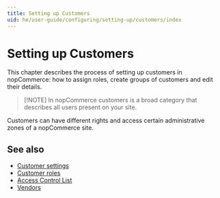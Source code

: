 ```yaml
---
title: Setting up Customers
uid: he/user-guide/configuring/setting-up/customers/index
---
```


# Setting up Customers

This chapter describes the process of setting up customers in nopCommerce: how to assign roles, create groups of customers and edit their details.

> [!NOTE] In nopCommerce customers is a broad category that describes all users present on your site.

Customers can have different rights and access certain administrative zones of a nopCommerce site.

## See also

- [Customer settings](xref:he/user-guide/configuring/setting-up/customers/settings)
- [Customer roles](xref:he/user-guide/configuring/setting-up/customers/customer-roles)
- [Access Control List](xref:he/user-guide/configuring/setting-up/customers/acl)
- [Vendors](xref:he/user-guide/configuring/setting-up/customers/vendors/index)